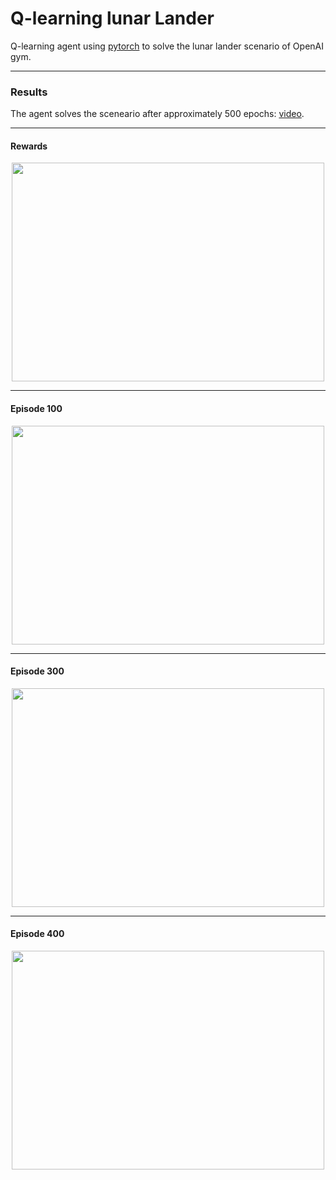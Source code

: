 # Q-learning lunar Lander

Q-learning agent using [pytorch](https://pytorch.org/) to solve the lunar lander scenario of OpenAI gym.

<hr class="dashed">

### Results
The agent solves the sceneario after approximately 500 epochs: [video](https://www.youtube.com/watch?v=sWJYzaCTtoM).

<hr class="dashed">

#### Rewards
<p align="center">
    <img src="https://github.com/marcovb279/openai-reinforcement-learning/blob/master/training/Rewards.png" 
            style="object-fit:scale-down;
            width:500px;
            height:350px"/>
</p>

<hr class="dashed">

#### Episode 100
<p align="center">
    <img src="https://githubprojectsfiles.s3.us-west-1.amazonaws.com/lunarlander100e.png" 
            style="object-fit:scale-down;
            width:500px;
            height:350px"/>
</p>

<hr class="dashed">

#### Episode 300
<p align="center">
    <img src="https://githubprojectsfiles.s3.us-west-1.amazonaws.com/lunarlander300e.png" 
            style="object-fit:scale-down;
            width:500px;
            height:350px"/>
</p>

<hr class="dashed">

#### Episode 400
<p align="center">
    <img src="https://githubprojectsfiles.s3.us-west-1.amazonaws.com/lunarlander400e.png" 
            style="object-fit:scale-down;
            width:500px;
            height:350px"/>
</p>
